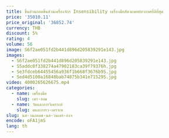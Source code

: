 ```yaml
---
title: ชิ้นส่วนถอดชิ้นส่วนเครื่องจักร Insensibility เครื่องมือสัตวแพทย์อวกาศที่ดีที่สุด
price: '35010.11'
price_original: '36852.74'
currency: THB
discount: 5%
rating: 4
volume: 56
image: S6f2ae051fd2b441d896d205839291e143.jpg
images:
  - S6f2ae051fd2b441d896d205839291e143.jpg
  - S5addc0f338274a47902183ca39f79376h.jpg
  - Se3fdceb64455456a936f1b668f3676b9S.jpg
  - Sed4d5100a16848bab74875b341e71529S.jpg
video: 4000265626675.mp4
categories:
  - name: เครื่องมือ
    slug: เคร-องม
  - name: วัดและการวิเคราะห์
    slug: ดและการว-เคราะห
slug: นส-วนถอดช-นส-วนเคร-องจ
encode: oFA1jmS
lang: th
---
```

  